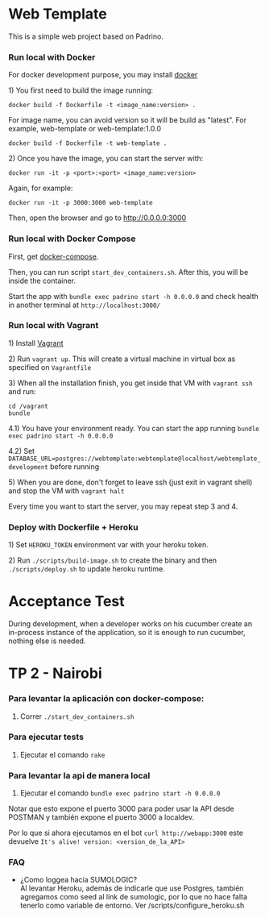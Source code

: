 # Web Template

This is a simple web project based on Padrino.

### Run local with Docker

For docker development purpose, you may install
[docker](https://docs.docker.com/get-docker/)

1\) You first need to build the image running:

`docker build -f Dockerfile -t <image_name:version> .`

For image name, you can avoid version so it will be build as "latest".
For example, web-template or web-template:1.0.0

`docker build -f Dockerfile -t web-template .`

2\) Once you have the image, you can start the server with:

`docker run -it -p <port>:<port> <image_name:version>`

Again, for example:

`docker run -it -p 3000:3000 web-template`

Then, open the browser and go to http://0.0.0.0:3000

### Run local with Docker Compose

First, get [docker-compose](https://docs.docker.com/compose/install/).

Then, you can run script `start_dev_containers.sh`. After this, you will be inside the container.

Start the app with `bundle exec padrino start -h 0.0.0.0` and check health in another terminal at `http://localhost:3000/`


### Run local with Vagrant

1\) Install [Vagrant](https://www.vagrantup.com/downloads.html)

2\) Run `vagrant up`. This will create a virtual machine in virtual box as specified on `Vagrantfile`

3\) When all the installation finish, you get inside that VM with `vagrant ssh` and run:

```
cd /vagrant
bundle
```

4.1\) You have your environment ready. You can start the app running `bundle exec padrino start -h 0.0.0.0`

4.2\) Set `DATABASE_URL=postgres://webtemplate:webtemplate@localhost/webtemplate_development` before running

5\) When you are done, don't forget to leave ssh (just exit in vagrant shell) and stop the VM with `vagrant halt`

Every time you want to start the server, you may repeat step 3 and 4.


### Deploy with Dockerfile + Heroku

1\) Set `HEROKU_TOKEN` environment var with your heroku token.

2\) Run `./scripts/build-image.sh` to create the binary and then `./scripts/deploy.sh` to update heroku runtime.


# Acceptance Test

During development, when a developer works on his cucumber create an in-process instance of the application, so it is enough to run cucumber, nothing else is needed.

# TP 2 - Nairobi

### Para levantar la aplicación con docker-compose:

1) Correr `./start_dev_containers.sh`

### Para ejecutar tests
 
1) Ejecutar el comando `rake`

### Para levantar la api de manera local
 
1) Ejecutar el comando `bundle exec padrino start -h 0.0.0.0`

Notar que esto expone el puerto 3000 para poder usar la API desde POSTMAN
y también expone el puerto 3000 a localdev.

Por lo que si ahora ejecutamos en el bot `curl http://webapp:3000`
este devuelve `It's alive! version: <version_de_la_API>`

### FAQ
- ¿Como loggea hacia SUMOLOGIC?  
Al levantar Heroku, además de indicarle que use Postgres, también agregamos como seed al link de sumologic, por lo que no hace falta tenerlo como variable de entorno. Ver /scripts/configure_heroku.sh
 
